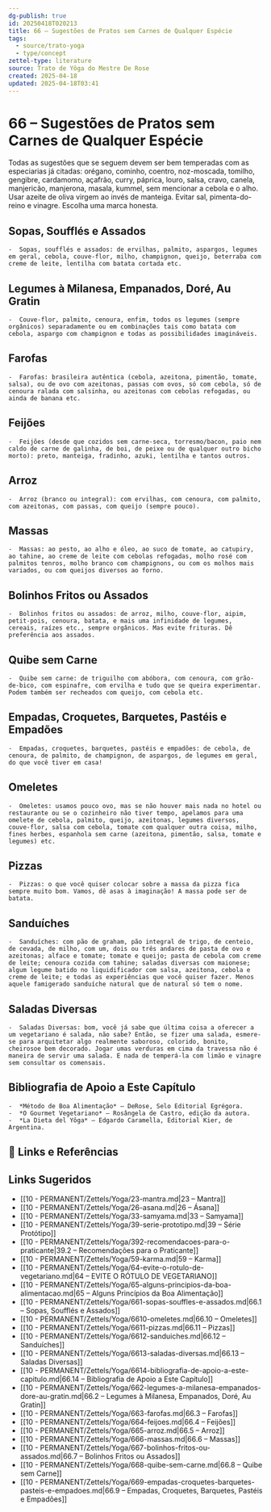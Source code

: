 ```yaml
---
dg-publish: true
id: 20250418T020213
title: 66 – Sugestões de Pratos sem Carnes de Qualquer Espécie
tags:
  - source/trato-yoga
  - type/concept
zettel-type: literature
source: Trato de Yôga do Mestre De Rose
created: 2025-04-18
updated: 2025-04-18T03:41
---
```


# 66 – Sugestões de Pratos sem Carnes de Qualquer Espécie

Todas as sugestões que se seguem devem ser bem temperadas com as especiarias já citadas: orégano, cominho, coentro, noz-moscada, tomilho, gengibre, cardamomo, açafrão, curry, páprica, louro, salsa, cravo, canela, manjericão, manjerona, masala, kummel, sem mencionar a cebola e o alho. Usar azeite de oliva virgem ao invés de manteiga. Evitar sal, pimenta-do-reino e vinagre. Escolha uma marca honesta.

## Sopas, Soufflés e Assados

    -  Sopas, soufflés e assados: de ervilhas, palmito, aspargos, legumes em geral, cebola, couve-flor, milho, champignon, queijo, beterraba com creme de leite, lentilha com batata cortada etc.

## Legumes à Milanesa, Empanados, Doré, Au Gratin

    -  Couve-flor, palmito, cenoura, enfim, todos os legumes (sempre orgânicos) separadamente ou em combinações tais como batata com cebola, aspargo com champignon e todas as possibilidades imagináveis.

## Farofas

    -  Farofas: brasileira autêntica (cebola, azeitona, pimentão, tomate, salsa), ou de ovo com azeitonas, passas com ovos, só com cebola, só de cenoura ralada com salsinha, ou azeitonas com cebolas refogadas, ou ainda de banana etc.

## Feijões

    -  Feijões (desde que cozidos sem carne-seca, torresmo/bacon, paio nem caldo de carne de galinha, de boi, de peixe ou de qualquer outro bicho morto): preto, manteiga, fradinho, azuki, lentilha e tantos outros.

## Arroz

    -  Arroz (branco ou integral): com ervilhas, com cenoura, com palmito, com azeitonas, com passas, com queijo (sempre pouco).

## Massas

    -  Massas: ao pesto, ao alho e óleo, ao suco de tomate, ao catupiry, ao tahine, ao creme de leite com cebolas refogadas, molho rosé com palmitos tenros, molho branco com champignons, ou com os molhos mais variados, ou com queijos diversos ao forno.

## Bolinhos Fritos ou Assados

    -  Bolinhos fritos ou assados: de arroz, milho, couve-flor, aipim, petit-pois, cenoura, batata, e mais uma infinidade de legumes, cereais, raízes etc., sempre orgânicos. Mas evite frituras. Dê preferência aos assados.

## Quibe sem Carne

    -  Quibe sem carne: de triguilho com abóbora, com cenoura, com grão-de-bico, com espinafre, com ervilha e tudo que se queira experimentar. Podem também ser recheados com queijo, com cebola etc.

## Empadas, Croquetes, Barquetes, Pastéis e Empadões

    -  Empadas, croquetes, barquetes, pastéis e empadões: de cebola, de cenoura, de palmito, de champignon, de aspargos, de legumes em geral, do que você tiver em casa!

## Omeletes

    -  Omeletes: usamos pouco ovo, mas se não houver mais nada no hotel ou restaurante ou se o cozinheiro não tiver tempo, apelamos para uma omelete de cebola, palmito, queijo, azeitonas, legumes diversos, couve-flor, salsa com cebola, tomate com qualquer outra coisa, milho, fines herbes, espanhola sem carne (azeitona, pimentão, salsa, tomate e legumes) etc.

## Pizzas

    -  Pizzas: o que você quiser colocar sobre a massa da pizza fica sempre muito bom. Vamos, dê asas à imaginação! A massa pode ser de batata.

## Sanduíches

    -  Sanduíches: com pão de graham, pão integral de trigo, de centeio, de cevada, de milho, com um, dois ou três andares de pasta de ovo e azeitonas; alface e tomate; tomate e queijo; pasta de cebola com creme de leite; cenoura cozida com tahine; saladas diversas com maionese; algum legume batido no liquidificador com salsa, azeitona, cebola e creme de leite; e todas as experiências que você quiser fazer. Menos aquele famigerado sanduíche natural que de natural só tem o nome.

## Saladas Diversas

    -  Saladas Diversas: bom, você já sabe que última coisa a oferecer a um vegetariano é salada, não sabe? Então, se fizer uma salada, esmere-se para arquitetar algo realmente saboroso, colorido, bonito, cheirosoe bem decorado. Jogar umas verduras em cima da travessa não é maneira de servir uma salada. E nada de temperá-la com limão e vinagre sem consultar os comensais.

## Bibliografia de Apoio a Este Capítulo

    -  *Método de Boa Alimentação* – DeRose, Selo Editorial Egrégora.
    -  *O Gourmet Vegetariano* – Rosângela de Castro, edição da autora.
    -  *La Dieta del Yôga* – Edgardo Caramella, Editorial Kier, de Argentina.

## 🔗 Links e Referências

## Links Sugeridos

- [[10 - PERMANENT/Zettels/Yoga/23-mantra.md\|23 – Mantra]]
- [[10 - PERMANENT/Zettels/Yoga/26-asana.md\|26 – Ásana]]
- [[10 - PERMANENT/Zettels/Yoga/33-samyama.md\|33 – Samyama]]
- [[10 - PERMANENT/Zettels/Yoga/39-serie-prototipo.md\|39 – Série Protótipo]]
- [[10 - PERMANENT/Zettels/Yoga/392-recomendacoes-para-o-praticante\|39.2 – Recomendações para o Praticante]]
- [[10 - PERMANENT/Zettels/Yoga/59-karma.md\|59 – Karma]]
- [[10 - PERMANENT/Zettels/Yoga/64-evite-o-rotulo-de-vegetariano.md\|64 – EVITE O RÓTULO DE VEGETARIANO]]
- [[10 - PERMANENT/Zettels/Yoga/65-alguns-principios-da-boa-alimentacao.md\|65 – Alguns Princípios da Boa Alimentação]]
- [[10 - PERMANENT/Zettels/Yoga/661-sopas-souffles-e-assados.md\|66.1 – Sopas, Soufflés e Assados]]
- [[10 - PERMANENT/Zettels/Yoga/6610-omeletes.md\|66.10 – Omeletes]]
- [[10 - PERMANENT/Zettels/Yoga/6611-pizzas.md\|66.11 – Pizzas]]
- [[10 - PERMANENT/Zettels/Yoga/6612-sanduiches.md\|66.12 – Sanduíches]]
- [[10 - PERMANENT/Zettels/Yoga/6613-saladas-diversas.md\|66.13 – Saladas Diversas]]
- [[10 - PERMANENT/Zettels/Yoga/6614-bibliografia-de-apoio-a-este-capitulo.md\|66.14 – Bibliografia de Apoio a Este Capítulo]]
- [[10 - PERMANENT/Zettels/Yoga/662-legumes-a-milanesa-empanados-dore-au-gratin.md\|66.2 – Legumes à Milanesa, Empanados, Doré, Au Gratin]]
- [[10 - PERMANENT/Zettels/Yoga/663-farofas.md\|66.3 – Farofas]]
- [[10 - PERMANENT/Zettels/Yoga/664-feijoes.md\|66.4 – Feijões]]
- [[10 - PERMANENT/Zettels/Yoga/665-arroz.md\|66.5 – Arroz]]
- [[10 - PERMANENT/Zettels/Yoga/666-massas.md\|66.6 – Massas]]
- [[10 - PERMANENT/Zettels/Yoga/667-bolinhos-fritos-ou-assados.md\|66.7 – Bolinhos Fritos ou Assados]]
- [[10 - PERMANENT/Zettels/Yoga/668-quibe-sem-carne.md\|66.8 – Quibe sem Carne]]
- [[10 - PERMANENT/Zettels/Yoga/669-empadas-croquetes-barquetes-pasteis-e-empadoes.md\|66.9 – Empadas, Croquetes, Barquetes, Pastéis e Empadões]]